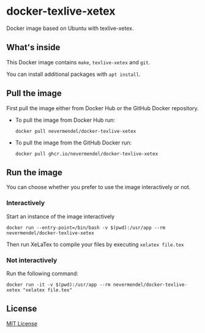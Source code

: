 # docker-texlive-xetex

Docker image based on Ubuntu with texlive-xetex.

## What's inside

This Docker image contains `make`, `texlive-xetex` and `git`.

You can install additional packages with `apt install`.

## Pull the image

First pull the image either from Docker Hub or the GitHub Docker repository.

- To pull the image from Docker Hub run: 
    ```
    docker pull nevermendel/docker-texlive-xetex
    ```

- To pull the image from the GitHub Docker run: 
    ```
    docker pull ghcr.io/nevermendel/docker-texlive-xetex
    ```

## Run the image

You can choose whether you prefer to use the image interactively or not.

### Interactively

Start an instance of the image interactively

```
docker run --entry-point=/bin/bash -v $(pwd):/usr/app --rm nevermendel/docker-texlive-xetex
```

Then run XeLaTex to compile your files by executing `xelatex file.tex`

### Not interactively

Run the following command:

```
docker run -it -v $(pwd):/usr/app --rm nevermendel/docker-texlive-xetex "xelatex file.tex"
```

## License

[MIT License](LICENSE)